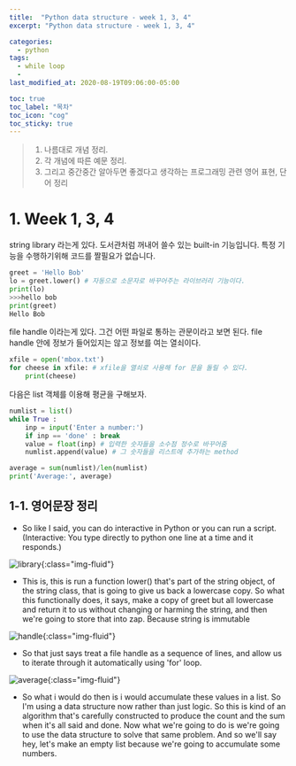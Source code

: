 ```yaml
---
title:  "Python data structure - week 1, 3, 4"
excerpt: "Python data structure - week 1, 3, 4"

categories:
  - python
tags:
  - while loop
  - 
last_modified_at: 2020-08-19T09:06:00-05:00

toc: true
toc_label: "목차"
toc_icon: "cog"
toc_sticky: true
---
```


> 1. 나름대로 개념 정리.  
> 2. 각 개념에 따른 예문 정리.  
> 3. 그리고 중간중간 알아두면 좋겠다고 생각하는 프로그래밍 관련 영어 표현, 단어 정리


# 1. Week 1, 3, 4

string library 라는게 있다. 도서관처럼 꺼내어 쓸수 있는 built-in 기능입니다. 특정 기능을 수행하기위해 코드를 짤필요가 없습니다. 


```python
greet = 'Hello Bob'
lo = greet.lower() # 자동으로 소문자로 바꾸어주는 라이브러리 기능이다.
print(lo)
>>>hello bob 
print(greet)
Hello Bob
```

file handle 이라는게 있다. 그건 어떤 파일로 통하는 관문이라고 보면 된다. file handle 안에 정보가 들어있지는 않고 정보를 여는 열쇠이다. 

```python
xfile = open('mbox.txt')
for cheese in xfile: # xfile을 열쇠로 사용해 for 문을 돌릴 수 있다.
    print(cheese)
```

다음은 list 객체를 이용해 평균을 구해보자. 

```python
numlist = list()
while True :
    inp = input('Enter a number:')
    if inp == 'done' : break
    value = float(inp) # 입력한 숫자들을 소수점 정수로 바꾸어줌
    numlist.append(value) # 그 숫자들을 리스트에 추가하는 method

average = sum(numlist)/len(numlist)
print('Average:', average)
```

## 1-1. 영어문장 정리

- So like I said, you can do interactive in Python or you can run a script.(Interactive: You type directly to python one line at a time and it responds.)  


![library](https://yeonghunko.github.io/assets/img/coursera-python/library.png){:class="img-fluid"}

- This is, this is run a function lower() that's part of the string object, of the string class, that is going to give us back a lowercase copy. So what this functionally does, it says, make a copy of greet but all lowercase and return it to us without changing or harming the string, and then we're going to store that into zap. Because string is immutable 


![handle](https://yeonghunko.github.io/assets/img/coursera-python/handle.png){:class="img-fluid"}

- So that just says treat a file handle as a sequence of lines, and allow us to iterate through it automatically using 'for' loop. 

![average](https://yeonghunko.github.io/assets/img/coursera-python/average.png){:class="img-fluid"}

- So what i would do then is i would accumulate these values in a list. So I'm using a data structure now rather than just logic. So this is kind of an algorithm that's carefully constructed to produce the count and the sum when it's all said and done.  Now what we're going to do is we're going to use the data structure to solve that same problem. And so we'll say hey, let's make an empty list because we're going to accumulate some numbers.


